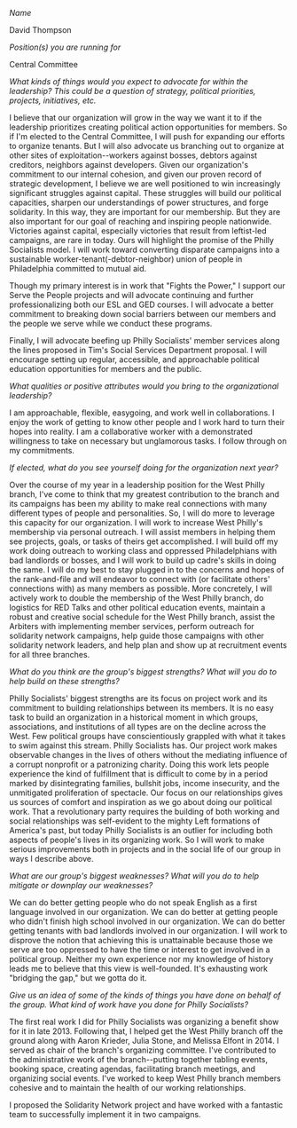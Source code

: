 *Name*

David Thompson

*Position(s) you are running for*

Central Committee

*What kinds of things would you expect to advocate for within the leadership? This could be a question of strategy, political priorities, projects, initiatives, etc.*

I believe that our organization will grow in the way we want it to if the leadership prioritizes creating political action opportunities for members. So if I'm elected to the Central Committee, I will push for expanding our efforts to organize tenants. But I will also advocate us branching out to organize at other sites of exploitation--workers against bosses, debtors against creditors, neighbors against developers. Given our organization's commitment to our internal cohesion, and given our proven record of strategic development, I believe we are well positioned to win increasingly significant struggles against capital. These struggles will build our political capacities, sharpen our understandings of power structures, and forge solidarity. In this way, they are important for our membership. But they are also important for our goal of reaching and inspiring people nationwide. Victories against capital, especially victories that result from leftist-led campaigns, are rare in today. Ours will highlight the promise of the Philly Socialists model. I will work toward converting disparate campaigns into a sustainable worker-tenant(-debtor-neighbor) union of people in Philadelphia committed to mutual aid.

Though my primary interest is in work that "Fights the Power," I support our Serve the People projects and will advocate continuing and further professionalizing both our ESL and GED courses. I will advocate a better commitment to breaking down social barriers between our members and the people we serve while we conduct these programs.

Finally, I will advocate beefing up Philly Socialists' member services along the lines proposed in Tim's Social Services Department proposal. I will encourage setting up regular, accessible, and approachable political education opportunities for members and the public.

*What qualities or positive attributes would you bring to the organizational leadership?*

I am approachable, flexible, easygoing, and work well in collaborations. I enjoy the work of getting to know other people and I work hard to turn their hopes into reality. I am a collaborative worker with a demonstrated willingness to take on necessary but unglamorous tasks. I follow through on my commitments. 

*If elected, what do you see yourself doing for the organization next year?*

Over the course of my year in a leadership position for the West Philly branch, I've come to think that my greatest contribution to the branch and its campaigns has been my ability to make real connections with many different types of people and personalities. So, I will do more to leverage this capacity for our organization. I will work to increase West Philly's membership via personal outreach. I will assist members in helping them see projects, goals, or tasks of theirs get accomplished. I will build off my work doing outreach to working class and oppressed Philadelphians with bad landlords or bosses, and I will work to build up cadre's skills in doing the same. I will do my best to stay plugged in to the concerns and hopes of the rank-and-file and will endeavor to connect with (or facilitate others' connections with) as many members as possible.
More concretely, I will actively work to double the membership of the West Philly branch, do logistics for RED Talks and other political education events, maintain a robust and creative social schedule for the West Philly branch, assist the Arbiters with implementing member services, perform outreach for solidarity network campaigns, help guide those campaigns with other solidarity network leaders, and help plan and show up at recruitment events for all three branches. 

*What do you think are the group's biggest strengths? What will you do to help build on these strengths?*

Philly Socialists' biggest strengths are its focus on project work and its commitment to building relationships between its members. It is no easy task to build an organization in a historical moment in which groups, associations, and institutions of all types are on the decline across the West. Few political groups have conscientiously grappled with what it takes to swim against this stream. Philly Socialists has. Our project work makes observable changes in the lives of others without the mediating influence of a corrupt nonprofit or a patronizing charity. Doing this work lets people experience the kind of fulfillment that is difficult to come by in a period marked by disintegrating families, bullshit jobs, income insecurity, and the unmitigated proliferation of spectacle. Our focus on our relationships gives us sources of comfort and inspiration as we go about doing our political work. That a revolutionary party requires the building of both working and social relationships was self-evident to the mighty Left formations of America's past, but today Philly Socialists is an outlier for including both aspects of people's lives in its organizing work. So I will work to make serious improvements both in projects and in the social life of our group in ways I describe above.

*What are our group's biggest weaknesses? What will you do to help mitigate or downplay our weaknesses?*

We can do better getting people who do not speak English as a first language involved in our organization. We can do better at getting people who didn't finish high school involved in our organization. We can do better getting tenants with bad landlords involved in our organization. I will work to disprove the notion that achieving this is unattainable because those we serve are too oppressed to have the time or interest to get involved in a political group. Neither my own experience nor my knowledge of history leads me to believe that this view is well-founded. It's exhausting work "bridging the gap," but we gotta do it.

*Give us an idea of some of the kinds of things you have done on behalf of the group. What kind of work have you done for Philly Socialists?*

The first real work I did for Philly Socialists was organizing a benefit show for it in late 2013. Following that, I helped get the West Philly branch off the ground along with Aaron Krieder, Julia Stone, and Melissa Elfont in 2014. I served as chair of the branch's organizing committee. I've contributed to the administrative work of the branch--putting together tabling events, booking space, creating agendas, facilitating branch meetings, and organizing social events. I've worked to keep West Philly branch members cohesive and to maintain the health of our working relationships.

I proposed the Solidarity Network project and have worked with a fantastic team to successfully implement it in two campaigns.